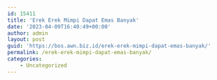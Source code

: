 ```yaml
---
id: 15411
title: 'Erek Erek Mimpi Dapat Emas Banyak'
date: '2023-04-09T16:40:49+00:00'
author: admin
layout: post
guid: 'https://bos.awn.biz.id/erek-erek-mimpi-dapat-emas-banyak/'
permalink: /erek-erek-mimpi-dapat-emas-banyak/
categories:
    - Uncategorized
---
```



